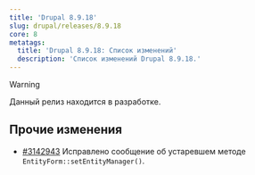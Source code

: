 ```yaml
---
title: 'Drupal 8.9.18'
slug: drupal/releases/8.9.18
core: 8
metatags:
  title: 'Drupal 8.9.18: Список изменений'
  description: 'Список изменений Drupal 8.9.18.'
---
```


> [!WARNING]
> Данный релиз находится в разработке.

## Прочие изменения

* [#3142943](https://www.drupal.org/project/drupal/issues/3142943) Исправлено сообщение об устаревшем методе `EntityForm::setEntityManager()`.
